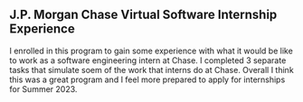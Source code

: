 ## J.P. Morgan Chase Virtual Software Internship Experience

I enrolled in this program to gain some experience with what it would be like
to work as a software engineering intern at Chase. I completed 3 separate tasks that simulate soem of the work that interns do at Chase. Overall I think this was a great program and I feel more prepared to apply for internships for Summer 2023.
